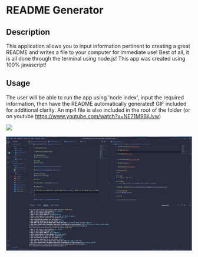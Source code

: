 # README Generator

## Description

This application allows you to input information pertinent to creating a great README and writes a file to your computer for immediate use! Best of all, it is all done through the terminal using node.js! This app was created using 100% javascript!
  
## Usage

The user will be able to run the app using 'node index', input the required information, then have the README automatically generated! GIF included for additional clarity. An mp4 file is also included in the root of the folder (or on youtube https://www.youtube.com/watch?v=NE71M9BiUvw)

![](samplegif.gif)


![](samplescreenshot.png)